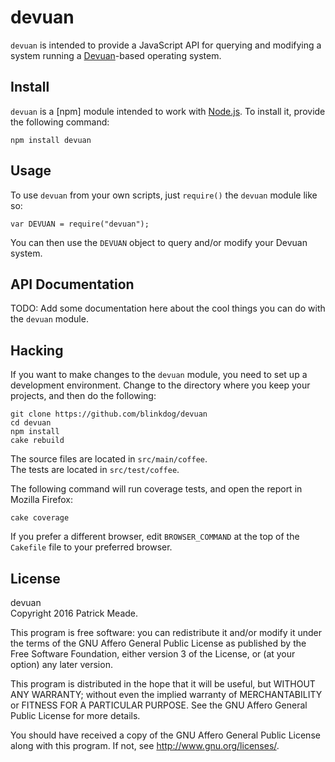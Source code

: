 # devuan
`devuan` is intended to provide a JavaScript API for querying and modifying
a system running a [Devuan]-based operating system.

## Install
`devuan` is a [npm] module intended to work with [Node.js]. To install
it, provide the following command:

    npm install devuan

## Usage
To use `devuan` from your own scripts, just `require()` the `devuan`
module like so:

    var DEVUAN = require("devuan");

You can then use the `DEVUAN` object to query and/or modify your Devuan
system.

## API Documentation
TODO: Add some documentation here about the cool things you can do
with the `devuan` module.

## Hacking
If you want to make changes to the `devuan` module, you need to set up
a development environment. Change to the directory where you keep your
projects, and then do the following:

    git clone https://github.com/blinkdog/devuan
    cd devuan
    npm install
    cake rebuild

The source files are located in `src/main/coffee`.  
The tests are located in `src/test/coffee`.

The following command will run coverage tests, and open the report in
Mozilla Firefox:

    cake coverage

If you prefer a different browser, edit `BROWSER_COMMAND` at the top of
the `Cakefile` file to your preferred browser.

## License
devuan  
Copyright 2016 Patrick Meade.

This program is free software: you can redistribute it and/or modify
it under the terms of the GNU Affero General Public License as
published by the Free Software Foundation, either version 3 of the
License, or (at your option) any later version.

This program is distributed in the hope that it will be useful,
but WITHOUT ANY WARRANTY; without even the implied warranty of
MERCHANTABILITY or FITNESS FOR A PARTICULAR PURPOSE.  See the
GNU Affero General Public License for more details.

You should have received a copy of the GNU Affero General Public License
along with this program.  If not, see <http://www.gnu.org/licenses/>.

[Devuan]: https://devuan.org/
[Node.js]: https://nodejs.org/

